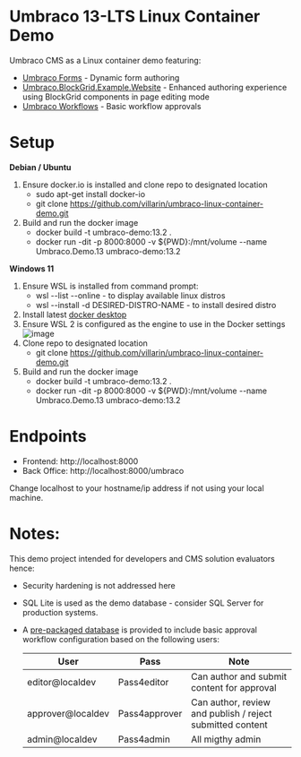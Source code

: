 # Umbraco 13-LTS Linux Container Demo

Umbraco CMS as a Linux container demo featuring:

* [Umbraco Forms](https://our.umbraco.com/packages/developer-tools/umbraco-forms/) - Dynamic form authoring
* [Umbraco.BlockGrid.Example.Website](https://marketplace.umbraco.com/package/umbraco.blockgrid.example.website) - Enhanced authoring experience using BlockGrid components in page editing mode
* [Umbraco Workflows](https://umbraco.com/products/add-ons/workflow/) - Basic workflow approvals 

# Setup

**Debian / Ubuntu**

1. Ensure docker.io is installed and clone repo to designated location
   * sudo apt-get install docker-io 
   * git clone https://github.com/villarin/umbraco-linux-container-demo.git
2. Build and run the docker image 
   * docker build -t umbraco-demo:13.2 .
   * docker run  -dit -p 8000:8000  -v ${PWD}:/mnt/volume --name Umbraco.Demo.13 umbraco-demo:13.2
     
**Windows 11**

1. Ensure WSL is installed from command prompt:
    * wsl --list --online - to display available linux distros
    * wsl --install -d DESIRED-DISTRO-NAME - to install desired distro   
2. Install latest [docker desktop](https://www.docker.com/products/docker-desktop/)
3. Ensure WSL 2 is configured as the engine to use in the Docker settings ![image](https://github.com/villarin/umbraco-linux-container-demo/assets/2571310/2baac9f2-1bb2-4ed3-aa72-7c2302ab3ed4)
4. Clone repo to designated location
   * git clone https://github.com/villarin/umbraco-linux-container-demo.git
5. Build and run the docker image 
   * docker build -t umbraco-demo:13.2 .
   * docker run  -dit -p 8000:8000  -v ${PWD}:/mnt/volume --name Umbraco.Demo.13 umbraco-demo:13.2

# Endpoints

* Frontend: http://localhost:8000
* Back Office: http://localhost:8000/umbraco
  
Change localhost to your hostname/ip address if not using your local machine. 

# Notes:

This demo project intended for developers and CMS solution evaluators hence:

* Security hardening is not addressed here
* SQL Lite is used as the demo database - consider SQL Server for production systems.
* A [pre-packaged database](https://github.com/villarin/umbraco-linux-container-demo/files/14934132/data.tar.gz)
  is provided to include basic approval workflow configuration based on the following users:


  User | Pass | Note
  ---  | ---  | ---
  editor@localdev | Pass4editor | Can author and submit content for approval
  approver@localdev | Pass4approver | Can author, review and publish / reject submitted content
  admin@localdev | Pass4admin | All migthy admin

  

